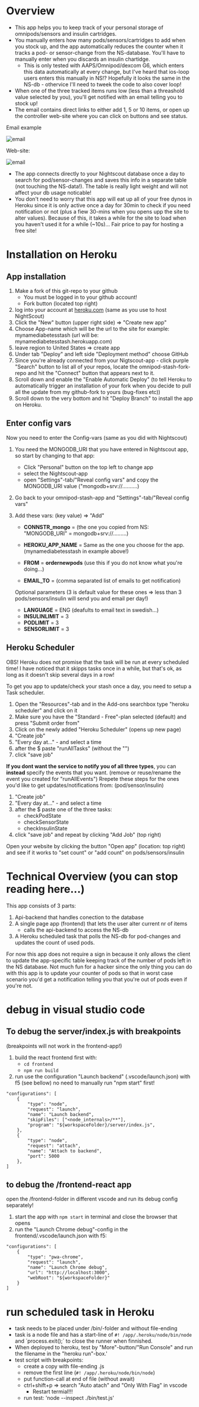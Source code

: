 # Overview
- This app helps you to keep track of your personal storage of omnipods/sensors and insulin cartridges.
- You manually enters how many pods/sensors/cartridges to add when you stock up, and the app automatically reduces the counter when it tracks a pod- or sensor-change from the NS-database. You'll have to manually enter when you discards an insulin chartidge.
    - This is only tested with AAPS/Omnipod/dexcom G6, which enters this data automatically at every change, but I've heard that ios-loop users enters this manually in NS!? Hopefully it looks the same in the NS-db - othervice I'll need to tweek the code to also cover loop! 
- When one of the three tracked items runs low (less than a threashold value selected by you), you'll get notified with an email telling you to stock up! 
- The email contains direct links to either add 1, 5 or 10 items, or open up the controller web-site where you can click on buttons and see status. 

Email example

![email](./Assets/email.png)

Web-site:

![email](./Assets/website.png)

- The app connects directly to your Nightscout database once a day to search for pod/sensor-changes and saves this info in a separate table (not touching the NS-data!). The table is really light weight and will not affect your db usage noticable!
- You don't need to worry that this app will eat up all of your free dynos in Heroku since it is only active once a day for 30min to check if you need notification or not (plus a fiew 30-mins when you opens upp the site to alter values). Because of this, it takes a while for the site to load when you haven't used it for a while (~10s)...
Fair price to pay for hosting a free site!



# Installation on Heroku
## App installation
1. Make a fork of this git-repo to your github 
    - You must be logged in to your github account!
    - Fork button (located top right)
2. log into your account at [heroku.com](https://dashboard.heroku.com/) (same as you use to host NightScout)
3. Click the "New" button (upper right side) => "Create new app"
4. Choose App-name which will be the url to the site for example: mynamediabetesstash (url will be: mynamediabetesstash.herokuapp.com)
5. leave region to United States => create app
6. Under tab "Deploy" and left side "Deployment method" choose GitHub
7. Since you're already connected from your Nigtscout-app - click purple "Search" button to list all of your repos, locate the omnipod-stash-fork-repo and hit the "Connect" button that appears next to it.
8. Scroll down and enable the "Enable Automatic Deploy" (to tell Heroku to automatically trigger an installation of your fork when you decide to pull all the update from my github-fork to yours (bug-fixes etc))
9. Scroll down to the very bottom and hit "Deploy Branch" to install the app on Heroku. 

## Enter config vars
Now you need to enter the Config-vars (same as you did with Nightscout)
1. You need the MONGODB_URI that you have entered in Nightscout app, so start by changing to that app:
    - Click "Personal" button on the top left to change app
    - select the Nightscout-app
    - open "Settings"-tab/"Reveal config vars" and copy the MONGODB_URI value ("mongodb+srv://..........)

2. Go back to your omnipod-stash-app and "Settings"-tab/"Reveal config vars" 
3. Add these vars: (key value) => "Add"
    - **CONNSTR_mongo** = (the one you copied from NS: "MONGODB_URI" = mongodb+srv://.........)
    - **HEROKU_APP_NAME** = Same as the one you choose for the app. (mynamediabetesstash in example above!)

    - **FROM** = **ordernewpods** (use this if you do not know what you're doing...)
    - **EMAIL_TO** = (comma separated list of emails to get notification)

    Optional parameters (3 is default value for these ones => less than 3 pods/sensors/insulin will send you and email per day!)
    - **LANGUAGE** = ENG (deafults to email text in swedish...)
    - **INSULINLIMIT** = 3
    - **PODLIMIT** = 3
    - **SENSORLIMIT** = 3

## Heroku Scheduler
OBS! Heroku does not promise that the task will be run at every scheduled time! I have noticed that it skipps tasks once in a while, but that's ok, as long as it doesn't skip several days in a row!

To get you app to update/check your stash once a day, you need to setup a Task scheduler.
1. Open the "Resources"-tab and in the Add-ons searchbox type "heroku scheduler" and click on it
2. Make sure you have the "Standard - Free"-plan selected (default) and press "Submit order from" 
3. Click on the newly added "Heroku Scheduler" (opens up new page)
4. "Create job"
5. "Every day at..." - and select a time 
6. after the $ paste "runAllTasks" (without the "")
7. click "save job"

**If you dont want the service to notify you of all three types**, you can **instead** specify the events that you want. 
(remove or reuse/rename the event you created for "runAllEvents")
Rrepete these steps for the ones you'd like to get updates/notifications from: (pod/sensor/insulin)
1. "Create job"
2. "Every day at..." - and select a time 
3. after the $ paste one of the three tasks: 
    - checkPodState
    - checkSensorState
    - checkInsulinState
4. click "save job" and repeat by clicking "Add Job" (top right)

Open your website by clicking the button "Open app" (location: top right) and see if it works to "set count" or "add count" on pods/sensors/insulin


# Technical Overview (you can stop reading here...)
This app consists of 3 parts: 
1. Api-backend that handles conection to the database
2. A single page app (frontend) that lets the user alter current nr of items
    - calls the api-backend to access the NS-db
3. A Heroku scheduled task that polls the NS-db for pod-changes and updates the count of used pods. 

For now this app does not require a sign in because it only allows the client to update the app-specific table keeping track of the number of pods left in the NS database. Not much fun for a hacker since the only thing you can do with this app is to update your counter of pods so that in worst case scenario you'd get a notification telling you that you're out of pods even if you're not.  

# debug in visual studio code
## To debug the server/index.js with breakpoints
(breakpoints will not work in the frontend-app!)
1. build the react frontend first with: 
    - `cd frontend`
    - `npm run build` 
2. run use the configuration "Launch backend" (.vscode/launch.json) with f5 (see bellow) no need to manually run "npm start" first!
```
"configurations": [
    {
        "type": "node",
        "request": "launch",
        "name": "Launch backend",
        "skipFiles": ["<node_internals>/**"],
        "program": "${workspaceFolder}/server/index.js",
    },
    {
        "type": "node",
        "request": "attach",
        "name": "Attach to backend",
        "port": 5000
    },
]
```
## to debug the /frontend-react app 
open the /frontend-folder in different vscode and run its debug config separately!
1. start the app with `npm start` in terminal and close the browser that opens
2. run the "Launch Chrome debug"-config in the frontend/.vscode/launch.json with f5:
```
"configurations": [
    {
        "type": "pwa-chrome",
        "request": "launch",
        "name": "Launch Chrome debug",
        "url": "http://localhost:3000",
        "webRoot": "${workspaceFolder}"
    }
]
```
# run scheduled task in Heroku
- task needs to be placed under /bin/-folder and without file-ending
- task is a node file and has a start-line of `#! /app/.heroku/node/bin/node` and ´process.exit();´ to close the runner when finnished. 
- When deployed to heroku, test by "More"-button/"Run Console" and run the filename in the "heroku run"-box.'
- test script with breakpoints: 
    - create a copy with file-ending .js
    - remove the first line (`#! /app/.heroku/node/bin/node`)
    - put function-call at end of file (without await)
    - ctrl+shift+p => search "Auto atach" and "Only With Flag" in vscode
        - Restart termial!!!
    - run test: 'node --inspect ./bin/test.js'
